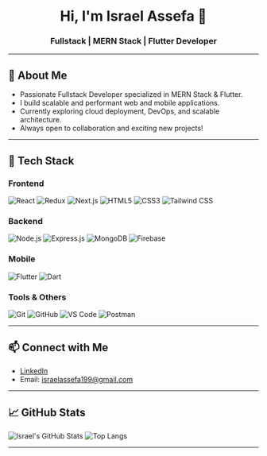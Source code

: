<h1 align="center">Hi, I'm Israel Assefa 👋</h1>
<h3 align="center">Fullstack | MERN Stack | Flutter Developer</h3>

---

## 🚀 About Me

- Passionate Fullstack Developer specialized in MERN Stack & Flutter.
- I build scalable and performant web and mobile applications.
- Currently exploring cloud deployment, DevOps, and scalable architecture.
- Always open to collaboration and exciting new projects!

---

## 🧰 Tech Stack

### Frontend
![React](https://img.shields.io/badge/-React-61DAFB?style=flat&logo=react)
![Redux](https://img.shields.io/badge/-Redux-764ABC?style=flat&logo=redux&logoColor=white)
![Next.js](https://img.shields.io/badge/-Next.js-000000?style=flat&logo=next.js)
![HTML5](https://img.shields.io/badge/-HTML5-E34F26?style=flat&logo=html5&logoColor=white)
![CSS3](https://img.shields.io/badge/-CSS3-1572B6?style=flat&logo=css3&logoColor=white)
![Tailwind CSS](https://img.shields.io/badge/-Tailwind%20CSS-06B6D4?style=flat&logo=tailwindcss)

### Backend
![Node.js](https://img.shields.io/badge/-Node.js-339933?style=flat&logo=node.js&logoColor=white)
![Express.js](https://img.shields.io/badge/-Express.js-000000?style=flat&logo=express&logoColor=white)
![MongoDB](https://img.shields.io/badge/-MongoDB-47A248?style=flat&logo=mongodb&logoColor=white)
![Firebase](https://img.shields.io/badge/-Firebase-FFCA28?style=flat&logo=firebase&logoColor=black)

### Mobile
![Flutter](https://img.shields.io/badge/-Flutter-02569B?style=flat&logo=flutter&logoColor=white)
![Dart](https://img.shields.io/badge/-Dart-0175C2?style=flat&logo=dart&logoColor=white)

### Tools & Others
![Git](https://img.shields.io/badge/-Git-F05032?style=flat&logo=git&logoColor=white)
![GitHub](https://img.shields.io/badge/-GitHub-181717?style=flat&logo=github&logoColor=white)
![VS Code](https://img.shields.io/badge/-VS%20Code-007ACC?style=flat&logo=visual-studio-code&logoColor=white)
![Postman](https://img.shields.io/badge/-Postman-FF6C37?style=flat&logo=postman&logoColor=white)

---

## 📫 Connect with Me

- [LinkedIn](https://www.linkedin.com/in/israel-assefa-b6b976358)
- Email: israelassefa199@gmail.com

---

## 📈 GitHub Stats

![Israel's GitHub Stats](https://github-readme-stats.vercel.app/api?username=Israel-199&show_icons=true&theme=radical)
![Top Langs](https://github-readme-stats.vercel.app/api/top-langs/?username=Israel-199&layout=compact&theme=radical)

---
